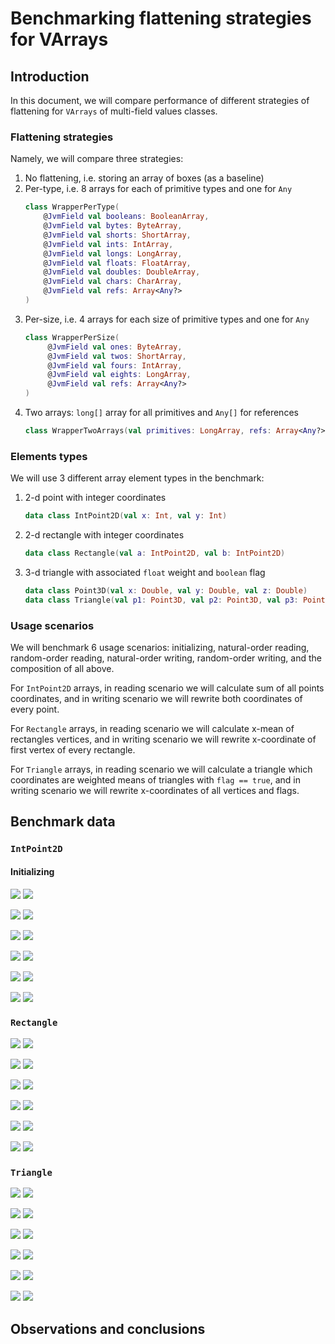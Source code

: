 # Benchmarking flattening strategies for VArrays

## Introduction

In this document, we will compare performance of different strategies of flattening for `VArrays` of multi-field values classes. 

### Flattening strategies
Namely, we will compare three strategies:
1. No flattening, i.e. storing an array of boxes (as a baseline)
2. Per-type, i.e. 8 arrays for each of primitive types and one for `Any`
    ```kotlin
   class WrapperPerType(
        @JvmField val booleans: BooleanArray,
        @JvmField val bytes: ByteArray,
        @JvmField val shorts: ShortArray,
        @JvmField val ints: IntArray,
        @JvmField val longs: LongArray,
        @JvmField val floats: FloatArray,
        @JvmField val doubles: DoubleArray,
        @JvmField val chars: CharArray,
        @JvmField val refs: Array<Any?>
    )
   ```
3. Per-size, i.e. 4 arrays for each size of primitive types and one for `Any`
   ```kotlin
   class WrapperPerSize(
        @JvmField val ones: ByteArray,
        @JvmField val twos: ShortArray,
        @JvmField val fours: IntArray,
        @JvmField val eights: LongArray,
        @JvmField val refs: Array<Any?>
   )
   ```
4. Two arrays: `long[]` array for all primitives and `Any[]` for references
   ```kotlin
   class WrapperTwoArrays(val primitives: LongArray, refs: Array<Any?>)
   ```

### Elements types
We will use 3 different array element types in the benchmark:
1. 2-d point with integer coordinates
   ```kotlin
   data class IntPoint2D(val x: Int, val y: Int)
   ```
2. 2-d rectangle with integer coordinates
   ```kotlin
   data class Rectangle(val a: IntPoint2D, val b: IntPoint2D)
   ```
3. 3-d triangle with associated `float` weight and `boolean` flag
   ```kotlin
   data class Point3D(val x: Double, val y: Double, val z: Double)
   data class Triangle(val p1: Point3D, val p2: Point3D, val p3: Point3D, val flag: Boolean, val weight: Float)
   ```
   
### Usage scenarios
We will benchmark 6 usage scenarios: initializing, natural-order reading, random-order reading, natural-order
writing, random-order writing, and the composition of all above.

For `IntPoint2D` arrays, in reading scenario we will calculate sum of all points coordinates, and in writing scenario we
will rewrite both coordinates of every point.

For `Rectangle` arrays, in reading scenario we will calculate x-mean of rectangles vertices, and in writing scenario
we will rewrite x-coordinate of first vertex of every rectangle.

For `Triangle` arrays, in reading scenario we will calculate a triangle which coordinates are weighted means of
triangles with `flag == true`, and in writing scenario we will rewrite x-coordinates of all vertices and flags.

## Benchmark data

### `IntPoint2D`

#### Initializing

![](plots/Point2D_Create_HotSpot.png)
![](plots/Point2D_Create_ART.png)

![](plots/Point2D_ReadInNaturalOrder_HotSpot.png)
![](plots/Point2D_ReadInNaturalOrder_ART.png)

![](plots/Point2D_ReadInRandomOrder_HotSpot.png)
![](plots/Point2D_ReadInRandomOrder_ART.png)

![](plots/Point2D_WriteInNaturalOrder_HotSpot.png)
![](plots/Point2D_WriteInNaturalOrder_ART.png)

![](plots/Point2D_WriteInRandomOrder_HotSpot.png)
![](plots/Point2D_WriteInRandomOrder_ART.png)

![](plots/Point2D_ComplexScenario_HotSpot.png)
![](plots/Point2D_ComplexScenario_ART.png)


### `Rectangle`

![](plots/Rectangle_Create_HotSpot.png)
![](plots/Rectangle_Create_ART.png)

![](plots/Rectangle_ReadInNaturalOrder_HotSpot.png)
![](plots/Rectangle_ReadInNaturalOrder_ART.png)

![](plots/Rectangle_ReadInRandomOrder_HotSpot.png)
![](plots/Rectangle_ReadInRandomOrder_ART.png)

![](plots/Rectangle_WriteInNaturalOrder_HotSpot.png)
![](plots/Rectangle_WriteInNaturalOrder_ART.png)

![](plots/Rectangle_WriteInRandomOrder_HotSpot.png)
![](plots/Rectangle_WriteInRandomOrder_ART.png)

![](plots/Rectangle_ComplexScenario_HotSpot.png)
![](plots/Rectangle_ComplexScenario_ART.png)

### `Triangle`

![](plots/Triangle_Create_HotSpot.png)
![](plots/Rectangle_Create_ART.png)

![](plots/Triangle_ReadInNaturalOrder_HotSpot.png)
![](plots/Triangle_ReadInNaturalOrder_ART.png)

![](plots/Triangle_ReadInRandomOrder_HotSpot.png)
![](plots/Triangle_ReadInRandomOrder_ART.png)

![](plots/Triangle_WriteInNaturalOrder_HotSpot.png)
![](plots/Triangle_WriteInNaturalOrder_ART.png)

![](plots/Triangle_WriteInRandomOrder_HotSpot.png)
![](plots/Triangle_WriteInRandomOrder_ART.png)

![](plots/Triangle_ComplexScenario_HotSpot.png)
![](plots/Triangle_ComplexScenario_ART.png)

## Observations and conclusions